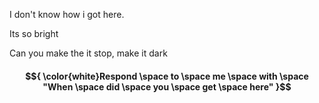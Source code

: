  I don't know how i got here. 

 Its so bright 

 
 Can you make the it stop, make it dark
 

#### $${ \color{white}Respond \space to \space me \space with \space "When \space did \space you \space get \space here" }$$
